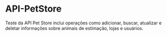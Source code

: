 # API-PetStore
Teste da API Pet Store  inclui operações como adicionar, buscar, atualizar e deletar informações sobre animais de estimação, lojas e usuários.
